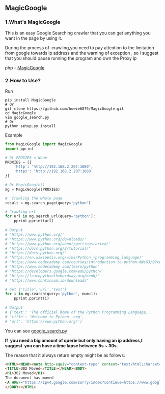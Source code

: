 ## MagicGoogle

### 1.What's MagicGoogle
This is an easy Google Searching crawler that you can get anything you want in the page by using it.

During the process of  crawling,you need to pay attention to the limitation from google towards ip address and the warning of exception , so I suggest that you should pause running the program and own the Proxy ip

php - [MagicGoogle](https://github.com/howie6879/php-google)

### 2.How to Use?
Run
``` shell
pip install MagicGoogle
# Or
git clone https://github.com/howie6879/MagicGoogle.git
cd MagicGoogle
vim google_search.py
# Or 
python setup.py install
```
Example
``` python
from MagicGoogle import MagicGoogle
import pprint

# Or PROXIES = None
PROXIES = [{
    'http': 'http://192.168.2.207:1080',
    'https': 'http://192.168.2.207:1080'
}]

# Or MagicGoogle()
mg = MagicGoogle(PROXIES)

#  Crawling the whole page
result = mg.search_page(query='python')

# Crawling url
for url in mg.search_url(query='python'):
    pprint.pprint(url)
    
# Output
# 'https://www.python.org/'
# 'https://www.python.org/downloads/'
# 'https://www.python.org/about/gettingstarted/'
# 'https://docs.python.org/2/tutorial/'
# 'https://docs.python.org/'
# 'https://en.wikipedia.org/wiki/Python_(programming_language)'
# 'https://www.codecademy.com/courses/introduction-to-python-6WeG3/0?curriculum_id=4f89dab3d788890003000096'
# 'https://www.codecademy.com/learn/python'
# 'https://developers.google.com/edu/python/'
# 'https://learnpythonthehardway.org/book/'
# 'https://www.continuum.io/downloads'

# Get {'title','url','text'}
for i in mg.search(query='python', num=1):
    pprint.pprint(i)
    
# Output
# {'text': 'The official home of the Python Programming Language.',
# 'title': 'Welcome to Python .org',
# 'url': 'https://www.python.org/'}
```
You can see [google_search.py](./Examples/google_search.py)

**If  you need a big amount of querie but only having an ip address,I suggest  you can have a time lapse between 5s ~ 30s.**

The reason that it always return empty might be as follows:

```html
<HTML><HEAD><meta http-equiv="content-type" content="text/html;charset=utf-8">
<TITLE>302 Moved</TITLE></HEAD><BODY>
<H1>302 Moved</H1>
The document has moved
<A HREF="https://ipv4.google.com/sorry/index?continue=https://www.google.me/s****">here</A>.
</BODY></HTML>
```



